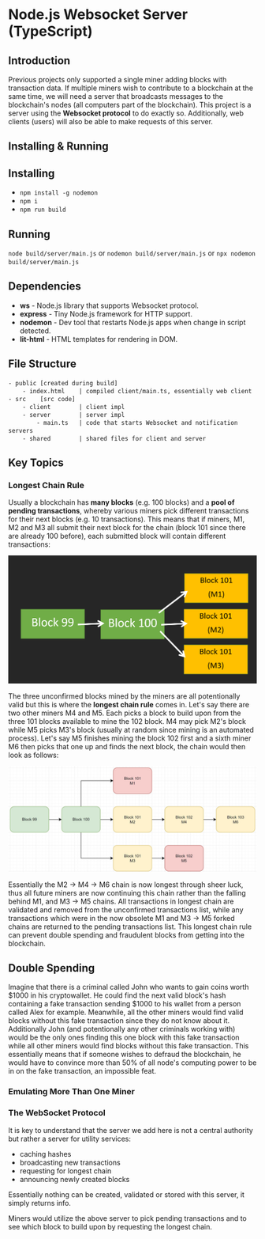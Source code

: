 # Node.js Websocket Server (TypeScript)
## Introduction
Previous projects only supported a single miner adding blocks with transaction data. If multiple miners wish to contribute to a blockchain at the same time, we will need a server that broadcasts messages to the blockchain's nodes (all computers part of the blockchain). This project is a server using the **Websocket protocol** to do exactly so. Additionally, web clients (users) will also be able to make requests of this server.

## Installing & Running

## Installing
- `npm install -g nodemon`
- `npm i`
- `npm run build`

## Running
`node build/server/main.js` or `nodemon build/server/main.js` or `npx nodemon build/server/main.js`

## Dependencies
- **ws** - Node.js library that supports Websocket protocol.
- **express** - Tiny Node.js framework for HTTP support.
- **nodemon** - Dev tool that restarts Node.js apps when change in script detected.
- **lit-html** - HTML templates for rendering in DOM.

## File Structure


```
- public [created during build]
    - index.html    | compiled client/main.ts, essentially web client
- src    [src code]
    - client        | client impl
    - server        | server impl
        - main.ts   | code that starts Websocket and notification servers
    - shared        | shared files for client and server
```

## Key Topics

### Longest Chain Rule
Usually a blockchain has **many blocks** (e.g. 100 blocks) and a **pool of pending transactions**, whereby various miners pick different transactions for their next blocks (e.g. 10 transactions). This means that if miners, M1, M2 and M3 all submit their next block for the chain (block 101 since there are already 100 before), each submitted block will contain different transactions:

![Forked Blockchain](https://github.com/dainank/fontys-blockchain/blob/WebsocketServer/websocket-server/assets/images/forked-blockchain.png)

The three unconfirmed blocks mined by the miners are all potentionally valid but this is where the **longest chain rule** comes in. Let's say there are two other miners M4 and M5. Each picks a block to build upon from the three 101 blocks available to mine the 102 block. M4 may pick M2's block while M5 picks M3's block (usually at random since mining is an automated process). Let's say M5 finishes mining the block 102 first and a sixth miner M6 then picks that one up and finds the next block, the chain would then look as follows:

![Forked Blockchain](https://github.com/dainank/fontys-blockchain/blob/WebsocketServer/websocket-server/assets/images/forked-blockchain-adv.jpg)

Essentially the M2 -> M4 -> M6 chain is now longest through sheer luck, thus all future miners are now continuing this chain rather than the falling behind M1, and M3 -> M5 chains. All transactions in longest chain are validated and removed from the unconfirmed transactions list, while any transactions which were in the now obsolete M1 and M3 -> M5 forked chains are returned to the pending transactions list. This longest chain rule can prevent double spending and fraudulent blocks from getting into the blockchain.

## Double Spending
Imagine that there is a criminal called John who wants to gain coins worth $1000 in his cryptowallet. He could find the next valid block's hash containing a fake transaction sending $1000 to his wallet from a person called Alex for example. Meanwhile, all the other miners would find valid blocks without this fake transaction since they do not know about it. Additionally John (and potentionally any other criminals working with) would be the only ones finding this one block with this fake transaction while all other miners would find blocks without this fake transaction. This essentially means that if someone wishes to defraud the blockchain, he would have to convince more than 50% of all node's computing power to be in on the fake transaction, an impossible feat.

### Emulating More Than One Miner

### The WebSocket Protocol
It is key to understand that the server we add here is not a central authority but rather a server for utility services:
- caching hashes
- broadcasting new transactions
- requesting for longest chain
- announcing newly created blocks

Essentially nothing can be created, validated or stored with this server, it simply returns info.

Miners would utilize the above server to pick pending transactions and to see which block to build upon by requesting the longest chain.